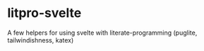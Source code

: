 # litpro-svelte
A few helpers for using svelte with literate-programming (puglite, tailwindishness, katex)
